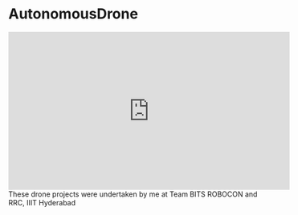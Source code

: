 # AutonomousDrone
<iframe width="560" height="315" src="https://www.youtube.com/watch?v=QwA_yBjVZdA" frameborder="0" allow="accelerometer; autoplay; clipboard-write; encrypted-media; gyroscope; picture-in-picture" allowfullscreen></iframe>
These drone projects were undertaken by me at Team BITS ROBOCON and RRC, IIIT Hyderabad